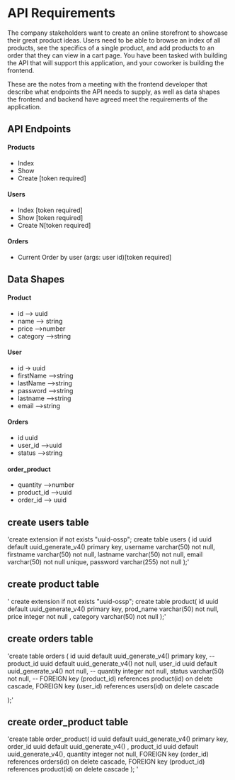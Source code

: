 # API Requirements
The company stakeholders want to create an online storefront to showcase their great product ideas. Users need to be able to browse an index of all products, see the specifics of a single product, and add products to an order that they can view in a cart page. You have been tasked with building the API that will support this application, and your coworker is building the frontend.

These are the notes from a meeting with the frontend developer that describe what endpoints the API needs to supply, as well as data shapes the frontend and backend have agreed meet the requirements of the application. 

## API Endpoints
#### Products
- Index 
- Show
- Create [token required]


#### Users
- Index [token required]
- Show [token required]
- Create N[token required]

#### Orders
- Current Order by user (args: user id)[token required]


## Data Shapes
#### Product
-  id --> uuid
-  name --> string
-  price -->number
-  category -->string

#### User
- id -> uuid
- firstName -->string
- lastName -->string
- password -->string
- lastname -->string
- email -->string
#### Orders
- id uuid
- user_id -->uuid
- status -->string
#### order_product
- quantity -->number
- product_id -->uuid
- order_id --> uuid


## create users table  
'create extension if not exists "uuid-ossp";
 create table users (
     id uuid default uuid_generate_v4() primary key,
     username varchar(50) not null,
     firstname varchar(50) not null,
     lastname varchar(50) not null,
     email varchar(50) not null unique,
     password varchar(255) not null 
 );'

## create product table 
' create extension if not exists "uuid-ossp";
create table product(
    id uuid default uuid_generate_v4() primary key,
    prod_name varchar(50) not null,
    price integer not null ,
    category varchar(50) not null
);'
## create orders table

'create table orders (
    id uuid default uuid_generate_v4() primary key,
    -- product_id uuid default uuid_generate_v4() not null,
    user_id uuid default uuid_generate_v4() not null,
    -- quantity integer not null,
    status varchar(50) not null,
    -- FOREIGN key (product_id) references product(id) on delete cascade,
    FOREIGN key (user_id) references users(id) on delete cascade
    
);'
## create order_product table 


'create table order_product(
    id uuid default uuid_generate_v4() primary key,
    order_id uuid default uuid_generate_v4() ,
    product_id uuid default uuid_generate_v4(),
    quantity integer not null,
    FOREIGN key (order_id) references orders(id) on delete cascade,
    FOREIGN key (product_id) references product(id) on delete cascade
);
'